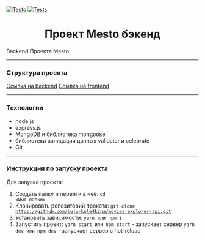 [![Tests](../../actions/workflows/tests-13-sprint.yml/badge.svg)](../../actions/workflows/tests-13-sprint.yml) [![Tests](../../actions/workflows/tests-14-sprint.yml/badge.svg)](../../actions/workflows/tests-14-sprint.yml)
<h1 align="center">Проект Mesto бэкенд</h1>

Backend Проекта Mesto

---

### Структура проекта
[Ссылка на backend](https://github.com/juju-kole4kina/express-mesto-gha.git)
[Ссылка на frontend](https://github.com/juju-kole4kina/react-mesto-auth)

---

### Технологии
- node.js
- express.js
- MongoDB и библиотека mongoose
- библиотеки валидации данных validator и celebrate
- Git

---

### Инструкция по запуску проекта
Для запуска проекта:
1. Создать папку и перейти в неё:
<code>cd <Имя-папки></code>
2. Клонировать репозиторий прокета:
   <code>git clone https://github.com/juju-kole4kina/movies-explorer-api.git</code>
3. Установить зависимости:
   <code>yarn или npm i</code>
4. Запустить проект:
   <code>yarn start или npm start</code> - запускает сервер
    <code>yarn dev или npm dev</code> - запускает сервер с hot-reload
